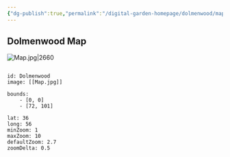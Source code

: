 ```yaml
---
{"dg-publish":true,"permalink":"/digital-garden-homepage/dolmenwood/maps/dolmenwood-map/"}
---
```


## Dolmenwood Map

![Map.jpg|2660](/img/user/Digital%20Garden%20Homepage/Dolmenwood/Images-PDFs/Map.jpg)


```leaflet

id: Dolmenwood
image: [[Map.jpg]]

bounds:
    - [0, 0]
    - [72, 101]

lat: 36
long: 56
minZoom: 1
maxZoom: 10
defaultZoom: 2.7
zoomDelta: 0.5

```



